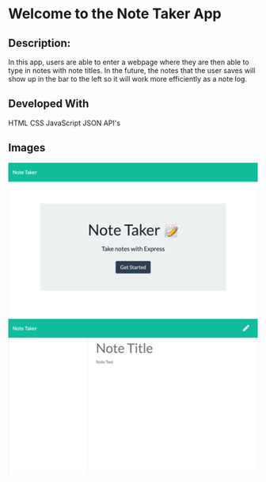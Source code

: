 # Welcome to the Note Taker App

## Description:
In this app, users are able to enter a webpage where they are then able to type in notes with note titles. In the future, the notes that the user saves will show up in the bar to the left so it will work more efficiently as a note log. 

## Developed With
HTML
CSS
JavaScript
JSON
API's

## Images 
<img src="Assets/homepage.png">
<img src="Assets/page2.png">